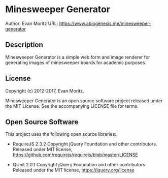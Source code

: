 Minesweeper Generator
=====================

Author: Evan Moritz
URL:    https://www.abiogenesis.me/minesweeper-generator

Description
-----------

Minesweeper Generator is a simple web form and image renderer for generating
images of minesweeper boards for academic purposes.

License
-------

Copyright (c) 2012-2017, Evan Moritz.

Minesweeper Generator is an open source software project released under the
MIT License. See the accompanying LICENSE file for terms.

Open Source Software
--------------------

This project uses the following open source libraries:

  - RequireJS 2.3.2
    Copyright jQuery Foundation and other contributors.
    Released under MIT license, https://github.com/requirejs/requirejs/blob/master/LICENSE

  - QUnit 2.0.1
    Copyright jQuery Foundation and other contributors
    Released under the MIT license, https://jquery.org/license